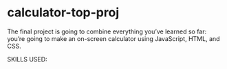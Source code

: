# calculator-top-proj

The final project is going to combine everything you’ve learned so far: you’re going to make an on-screen calculator using JavaScript, HTML, and CSS.

SKILLS USED: 
